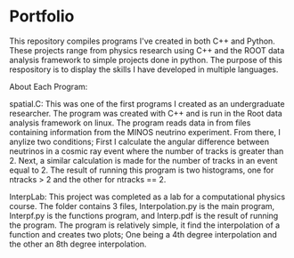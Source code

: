 # Portfolio
This repository compiles programs I've created in both C++ and Python. These projects range from physics research using C++ and the ROOT data analysis framework to simple projects done in python. The purpose of this respository is to display the skills I have developed in multiple languages. 

About Each Program: 

  spatial.C:
  This was one of the first programs I created as an undergraduate researcher. The program was created with C++ and is run in the Root data analysis framework on     linux. The program reads data in from files containing information from the MINOS neutrino experiment. From there, I anylize two conditions; First I calculate the 
  angular difference between neutrinos in a cosmic ray event where the number of tracks is greater than 2. Next, a similar calculation is made for the number of       tracks in an event equal to 2. The result of running this program is two histograms, one for ntracks > 2 and the other for ntracks == 2. 
  
  InterpLab:
  This project was completed as a lab for a computational physics course. The folder contains 3 files, Interpolation.py is the main program, Interpf.py is the         functions program, and Interp.pdf is the result of running the program. 
  The program is relatively simple, it find the interpolation of a function and creates two   plots; One being a 4th degree interpolation and the other an 8th         degree interpolation.
  
  

